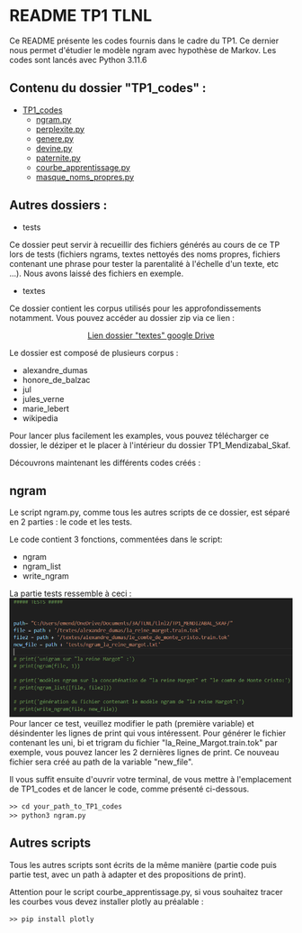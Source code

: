 # README TP1 TLNL 

Ce README présente les codes fournis dans le cadre du TP1. Ce dernier nous permet d'étudier le modèle ngram avec hypothèse de Markov. 
Les codes sont lancés avec Python 3.11.6

## Contenu du dossier "TP1_codes" : 

- [TP1_codes](#READMETP1TLNL)
  - [ngram.py](#ngram)
  - [perplexite.py](#autres-scripts)
  - [genere.py](#autres-scripts)
  - [devine.py](#autres-scripts)
  - [paternite.py](#autres-scripts)
  - [courbe_apprentissage.py](#autres-scripts)
  - [masque_noms_propres.py](#autres-scripts)

## Autres dossiers : 

- tests

Ce dossier peut servir à recueillir des fichiers générés au cours de ce TP lors de tests (fichiers ngrams, textes nettoyés des noms propres, fichiers contenant une phrase pour tester la parentalité à l'échelle d'un texte, etc ...). Nous avons laissé des fichiers en exemple. 

- textes

Ce dossier contient les corpus utilisés pour les approfondissements notamment. Vous pouvez accéder au dossier zip via ce lien :

<div style="text-align: center;">
  <a href="https://drive.google.com/drive/folders/10H31eiSedn_2qCEOz_o8Gm-Qzh2tckjG?usp=sharingk" style="display: inline-block;">Lien dossier "textes" google Drive</a>
</div>

Le dossier est composé de plusieurs corpus : 
  - alexandre_dumas
  - honore_de_balzac
  - jul
  - jules_verne
  - marie_lebert
  - wikipedia

Pour lancer plus facilement les examples, vous pouvez télécharger ce dossier, le déziper et le placer à l'intérieur du dossier TP1_Mendizabal_Skaf. 

Découvrons maintenant les différents codes créés : 

## ngram

Le script ngram.py, comme tous les autres scripts de ce dossier, est séparé en 2 parties : le code et les tests. 

Le code contient 3 fonctions, commentées dans le script: 

  - ngram
  - ngram_list
  - write_ngram

La partie tests ressemble à ceci : 
![Alt text](image.png)
Pour lancer ce test, veuillez modifier le path (première variable) et désindenter les lignes de print qui vous intéressent. Pour générer le fichier contenant les uni, bi et trigram du fichier "la_Reine_Margot.train.tok" par exemple, vous pouvez lancer les 2 dernières lignes de print. Ce nouveau fichier sera créé au path de la variable "new_file". 

Il vous suffit ensuite d'ouvrir votre terminal, de vous mettre à l'emplacement de TP1_codes et de lancer le code, comme présenté ci-dessous. 

    >> cd your_path_to_TP1_codes
    >> python3 ngram.py

## Autres scripts

Tous les autres scripts sont écrits de la même manière (partie code puis partie test, avec un path à adapter et des propositions de print).

Attention pour le script courbe_apprentissage.py, si vous souhaitez tracer les courbes vous devez installer plotly au préalable : 

    >> pip install plotly
